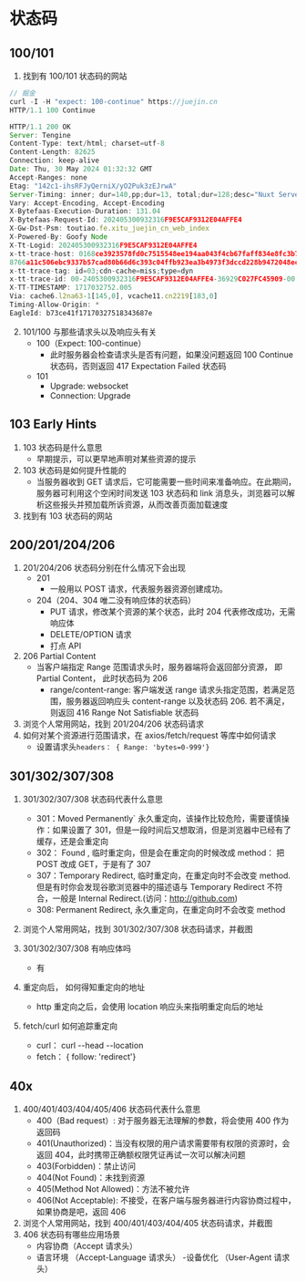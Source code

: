 # 状态码

## 100/101

1. 找到有 100/101 状态码的网站

```javascript
// 掘金
curl -I -H "expect: 100-continue" https://juejin.cn
HTTP/1.1 100 Continue

HTTP/1.1 200 OK
Server: Tengine
Content-Type: text/html; charset=utf-8
Content-Length: 82625
Connection: keep-alive
Date: Thu, 30 May 2024 01:32:32 GMT
Accept-Ranges: none
Etag: "142c1-ihsRFJyQerniX/yO2Puk3zEJrwA"
Server-Timing: inner; dur=140,pp;dur=13, total;dur=128;desc="Nuxt Server Time"
Vary: Accept-Encoding, Accept-Encoding
X-Bytefaas-Execution-Duration: 131.04
X-Bytefaas-Request-Id: 202405300932316F9E5CAF9312E04AFFE4
X-Gw-Dst-Psm: toutiao.fe.xitu_juejin_cn_web_index
X-Powered-By: Goofy Node
X-Tt-Logid: 202405300932316F9E5CAF9312E04AFFE4
x-tt-trace-host: 0168ce3923578fd0c7515548ee194aa043f4cb67faff834e8fc3b7d54b81f19178ebcaef46b094f067dca8699d9a81c2c7b0696
8766a11c506ebc9337b57cad80b66d6c393c04ffb923ea3b4973f3dccd228b9472048ec1bae7bb2ec7c64ed823b
x-tt-trace-tag: id=03;cdn-cache=miss;type=dyn
x-tt-trace-id: 00-2405300932316F9E5CAF9312E04AFFE4-36929C027FC45909-00
X-TT-TIMESTAMP: 1717032752.005
Via: cache6.l2na63-1[145,0], vcache11.cn2219[183,0]
Timing-Allow-Origin: *
EagleId: b73ce41f17170327518343687e
```

2. 101/100 与那些请求头以及响应头有关
   - 100（Expect: 100-continue）
     - 此时服务器会检查请求头是否有问题，如果没问题返回 100 Continue 状态码，否则返回 417 Expectation Failed 状态码
   - 101
     - Upgrade: websocket
     - Connection: Upgrade

## 103 Early Hints

1. 103 状态码是什么意思
   - 早期提示，可以更早地声明对某些资源的提示
1. 103 状态码是如何提升性能的
   - 当服务器收到 GET 请求后，它可能需要一些时间来准备响应。在此期间，服务器可利用这个空闲时间发送 103 状态码和 link 消息头，浏览器可以解析这些报头并预加载所诉资源，从而改善页面加载速度
1. 找到有 103 状态码的网站

## 200/201/204/206

1. 201/204/206 状态码分别在什么情况下会出现
   - 201
     - 一般用以 POST 请求，代表服务器资源创建成功。
   - 204（204、304 唯二没有响应体的状态码）
     - PUT 请求，修改某个资源的某个状态，此时 204 代表修改成功，无需响应体
     - DELETE/OPTION 请求
     - 打点 API
2. 206 Partial Content
   - 当客户端指定 Range 范围请求头时，服务器端将会返回部分资源， 即 Partial Content， 此时状态码为 206
     - range/content-range: 客户端发送 range 请求头指定范围，若满足范围，服务器返回响应头 content-range 以及状态码 206. 若不满足，则返回 416 Range Not Satisfiable 状态码
3. 浏览个人常用网站，找到 201/204/206 状态码请求
4. 如何对某个资源进行范围请求，在 axios/fetch/request 等库中如何请求
   - 设置请求头`headers： { Range: 'bytes=0-999'}`

## 301/302/307/308

1. 301/302/307/308 状态码代表什么意思
   - 301：Moved Permanently` 永久重定向，该操作比较危险，需要谨慎操作：如果设置了 301，但是一段时间后又想取消，但是浏览器中已经有了缓存，还是会重定向
   - 302： Found , 临时重定向，但是会在重定向的时候改成 method： 把 POST 改成 GET，于是有了 307
   - 307：Temporary Redirect, 临时重定向，在重定向时不会改变 method.但是有时你会发现谷歌浏览器中的描述语与 Temporary Redirect 不符合，一般是 Internal Redirect.(访问：http://github.com)
   - 308: Permanent Redirect, 永久重定向，在重定向时不会改变 method
2. 浏览个人常用网站，找到 301/302/307/308 状态码请求，并截图
3. 301/302/307/308 有响应体吗
   - 有
4. 重定向后， 如何得知重定向的地址

   - http 重定向之后，会使用 location 响应头来指明重定向后的地址

5. fetch/curl 如何追踪重定向
   - curl： curl --head --location
   - fetch： { follow: 'redirect'}

## 40x

1. 400/401/403/404/405/406 状态码代表什么意思
   - 400（Bad request）: 对于服务器无法理解的参数，将会使用 400 作为返回码
   - 401(Unauthorized)：当没有权限的用户请求需要带有权限的资源时，会返回 404，此时携带正确额权限凭证再试一次可以解决问题
   - 403(Forbidden)：禁止访问
   - 404(Not Found)：未找到资源
   - 405(Method Not Allowed)：方法不被允许
   - 406(Not Acceptable): 不接受，在客户端与服务器进行内容协商过程中，如果协商是吧，返回 406
2. 浏览个人常用网站，找到 400/401/403/404/405 状态码请求，并截图
3. 406 状态码有哪些应用场景
   - 内容协商（Accept 请求头）
   - 语言环境 （Accept-Language 请求头） -设备优化 （User-Agent 请求头）
